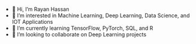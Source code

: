 - 👋 Hi, I’m Rayan Hassan
- 👀 I’m interested in Machine Learning, Deep Learning, Data Science, and IOT Applications
- 🌱 I’m currently learning TensorFlow, PyTorch, SQL, and R
- 💞️ I’m looking to collaborate on Deep Learning projects

<!---
Rayan-Nagi/Rayan-Nagi is a ✨ special ✨ repository because its `README.md` (this file) appears on your GitHub profile.
You can click the Preview link to take a look at your changes.
--->
